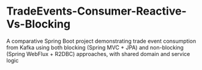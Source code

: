 # TradeEvents-Consumer-Reactive-Vs-Blocking
A comparative Spring Boot project demonstrating trade event consumption from Kafka using both blocking (Spring MVC + JPA) and non-blocking (Spring WebFlux + R2DBC) approaches, with shared domain and service logic
